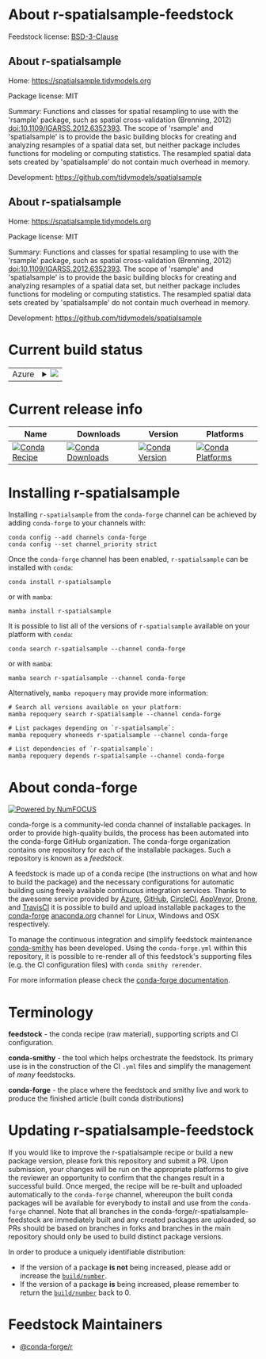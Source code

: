 About r-spatialsample-feedstock
===============================

Feedstock license: [BSD-3-Clause](https://github.com/conda-forge/r-spatialsample-feedstock/blob/main/LICENSE.txt)


About r-spatialsample
---------------------

Home: https://spatialsample.tidymodels.org

Package license: MIT

Summary: Functions and classes for spatial resampling to use with the 'rsample' package, such as spatial cross-validation (Brenning, 2012) <doi:10.1109/IGARSS.2012.6352393>. The scope of 'rsample' and 'spatialsample' is to provide the basic building blocks for creating and analyzing resamples of a spatial data set, but neither package includes functions for modeling or computing statistics. The resampled spatial data sets created by 'spatialsample' do not contain much overhead in memory.

Development: https://github.com/tidymodels/spatialsample

About r-spatialsample
---------------------

Home: https://spatialsample.tidymodels.org

Package license: MIT

Summary: Functions and classes for spatial resampling to use with the 'rsample' package, such as spatial cross-validation (Brenning, 2012) <doi:10.1109/IGARSS.2012.6352393>. The scope of 'rsample' and 'spatialsample' is to provide the basic building blocks for creating and analyzing resamples of a spatial data set, but neither package includes functions for modeling or computing statistics. The resampled spatial data sets created by 'spatialsample' do not contain much overhead in memory.

Development: https://github.com/tidymodels/spatialsample

Current build status
====================


<table>
    
  <tr>
    <td>Azure</td>
    <td>
      <details>
        <summary>
          <a href="https://dev.azure.com/conda-forge/feedstock-builds/_build/latest?definitionId=24017&branchName=main">
            <img src="https://dev.azure.com/conda-forge/feedstock-builds/_apis/build/status/r-spatialsample-feedstock?branchName=main">
          </a>
        </summary>
        <table>
          <thead><tr><th>Variant</th><th>Status</th></tr></thead>
          <tbody><tr>
              <td>linux_64</td>
              <td>
                <a href="https://dev.azure.com/conda-forge/feedstock-builds/_build/latest?definitionId=24017&branchName=main">
                  <img src="https://dev.azure.com/conda-forge/feedstock-builds/_apis/build/status/r-spatialsample-feedstock?branchName=main&jobName=linux&configuration=linux%20linux_64_" alt="variant">
                </a>
              </td>
            </tr><tr>
              <td>osx_64</td>
              <td>
                <a href="https://dev.azure.com/conda-forge/feedstock-builds/_build/latest?definitionId=24017&branchName=main">
                  <img src="https://dev.azure.com/conda-forge/feedstock-builds/_apis/build/status/r-spatialsample-feedstock?branchName=main&jobName=osx&configuration=osx%20osx_64_" alt="variant">
                </a>
              </td>
            </tr>
          </tbody>
        </table>
      </details>
    </td>
  </tr>
</table>

Current release info
====================

| Name | Downloads | Version | Platforms |
| --- | --- | --- | --- |
| [![Conda Recipe](https://img.shields.io/badge/recipe-r--spatialsample-green.svg)](https://anaconda.org/conda-forge/r-spatialsample) | [![Conda Downloads](https://img.shields.io/conda/dn/conda-forge/r-spatialsample.svg)](https://anaconda.org/conda-forge/r-spatialsample) | [![Conda Version](https://img.shields.io/conda/vn/conda-forge/r-spatialsample.svg)](https://anaconda.org/conda-forge/r-spatialsample) | [![Conda Platforms](https://img.shields.io/conda/pn/conda-forge/r-spatialsample.svg)](https://anaconda.org/conda-forge/r-spatialsample) |

Installing r-spatialsample
==========================

Installing `r-spatialsample` from the `conda-forge` channel can be achieved by adding `conda-forge` to your channels with:

```
conda config --add channels conda-forge
conda config --set channel_priority strict
```

Once the `conda-forge` channel has been enabled, `r-spatialsample` can be installed with `conda`:

```
conda install r-spatialsample
```

or with `mamba`:

```
mamba install r-spatialsample
```

It is possible to list all of the versions of `r-spatialsample` available on your platform with `conda`:

```
conda search r-spatialsample --channel conda-forge
```

or with `mamba`:

```
mamba search r-spatialsample --channel conda-forge
```

Alternatively, `mamba repoquery` may provide more information:

```
# Search all versions available on your platform:
mamba repoquery search r-spatialsample --channel conda-forge

# List packages depending on `r-spatialsample`:
mamba repoquery whoneeds r-spatialsample --channel conda-forge

# List dependencies of `r-spatialsample`:
mamba repoquery depends r-spatialsample --channel conda-forge
```


About conda-forge
=================

[![Powered by
NumFOCUS](https://img.shields.io/badge/powered%20by-NumFOCUS-orange.svg?style=flat&colorA=E1523D&colorB=007D8A)](https://numfocus.org)

conda-forge is a community-led conda channel of installable packages.
In order to provide high-quality builds, the process has been automated into the
conda-forge GitHub organization. The conda-forge organization contains one repository
for each of the installable packages. Such a repository is known as a *feedstock*.

A feedstock is made up of a conda recipe (the instructions on what and how to build
the package) and the necessary configurations for automatic building using freely
available continuous integration services. Thanks to the awesome service provided by
[Azure](https://azure.microsoft.com/en-us/services/devops/), [GitHub](https://github.com/),
[CircleCI](https://circleci.com/), [AppVeyor](https://www.appveyor.com/),
[Drone](https://cloud.drone.io/welcome), and [TravisCI](https://travis-ci.com/)
it is possible to build and upload installable packages to the
[conda-forge](https://anaconda.org/conda-forge) [anaconda.org](https://anaconda.org/)
channel for Linux, Windows and OSX respectively.

To manage the continuous integration and simplify feedstock maintenance
[conda-smithy](https://github.com/conda-forge/conda-smithy) has been developed.
Using the ``conda-forge.yml`` within this repository, it is possible to re-render all of
this feedstock's supporting files (e.g. the CI configuration files) with ``conda smithy rerender``.

For more information please check the [conda-forge documentation](https://conda-forge.org/docs/).

Terminology
===========

**feedstock** - the conda recipe (raw material), supporting scripts and CI configuration.

**conda-smithy** - the tool which helps orchestrate the feedstock.
                   Its primary use is in the construction of the CI ``.yml`` files
                   and simplify the management of *many* feedstocks.

**conda-forge** - the place where the feedstock and smithy live and work to
                  produce the finished article (built conda distributions)


Updating r-spatialsample-feedstock
==================================

If you would like to improve the r-spatialsample recipe or build a new
package version, please fork this repository and submit a PR. Upon submission,
your changes will be run on the appropriate platforms to give the reviewer an
opportunity to confirm that the changes result in a successful build. Once
merged, the recipe will be re-built and uploaded automatically to the
`conda-forge` channel, whereupon the built conda packages will be available for
everybody to install and use from the `conda-forge` channel.
Note that all branches in the conda-forge/r-spatialsample-feedstock are
immediately built and any created packages are uploaded, so PRs should be based
on branches in forks and branches in the main repository should only be used to
build distinct package versions.

In order to produce a uniquely identifiable distribution:
 * If the version of a package **is not** being increased, please add or increase
   the [``build/number``](https://docs.conda.io/projects/conda-build/en/latest/resources/define-metadata.html#build-number-and-string).
 * If the version of a package **is** being increased, please remember to return
   the [``build/number``](https://docs.conda.io/projects/conda-build/en/latest/resources/define-metadata.html#build-number-and-string)
   back to 0.

Feedstock Maintainers
=====================

* [@conda-forge/r](https://github.com/orgs/conda-forge/teams/r/)

